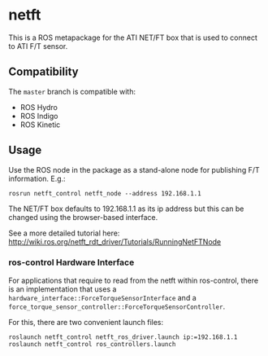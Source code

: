 # netft

This is a ROS metapackage for the ATI NET/FT box that is used to connect to ATI F/T sensor. 

## Compatibility

The `master` branch is compatible with:

* ROS Hydro
* ROS Indigo
* ROS Kinetic

## Usage

Use the ROS node in the package as a stand-alone node for publishing F/T information. E.g.:

```
rosrun netft_control netft_node --address 192.168.1.1
``` 

The NET/FT box defaults to 192.168.1.1 as its ip address but this can be changed using the browser-based interface.

See a more detailed tutorial here: http://wiki.ros.org/netft_rdt_driver/Tutorials/RunningNetFTNode

### ros-control Hardware Interface

For applications that require to read from the netft within ros-control, there is an implementation that uses a `hardware_interface::ForceTorqueSensorInterface` and a `force_torque_sensor_controller::ForceTorqueSensorController`.

For this, there are two convenient launch files:
```
roslaunch netft_control netft_ros_driver.launch ip:=192.168.1.1
roslaunch netft_control ros_controllers.launch
```
